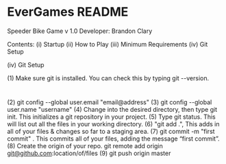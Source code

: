 # EverGames README
Speeder Bike Game
v 1.0
Developer: Brandon Clary

Contents:
(i) Startup
(ii) How to Play
(iii) Minimum Requirements
(iv) Git Setup


(iv) Git Setup

(1) Make sure git is installed. You can check this by typing git --version. 
# 
(2) git config --global user.email "email@address"
(3) git config --global user.name "username"
(4) Change into the desired directory, then type git init. This initializes a git repository in your project.
(5) Type git status. This will list out all the files in your working directory.
(6) "git add .", This adds in all of your files & changes so far to a staging area.
(7) git commit -m "first commit" . This commits all of your files, adding the message “first commit”.
(8) Create the origin of your repo. git remote add origin git@github.com:location/of/files
(9) git push origin master


